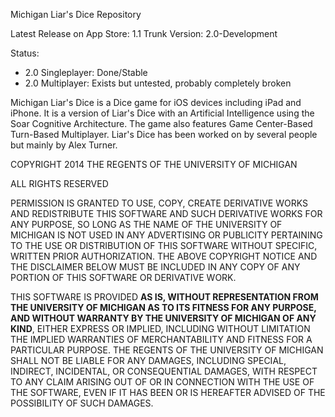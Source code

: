 Michigan Liar's Dice Repository

Latest Release on App Store: 1.1
Trunk Version: 2.0-Development

Status:

- 2.0 Singleplayer: Done/Stable
- 2.0 Multiplayer: Exists but untested, probably completely broken

Michigan Liar's Dice is a Dice game for iOS devices including iPad and iPhone. It is a version of Liar's Dice with an Artificial Intelligence using the Soar Cognitive Architecture.  The game also features Game Center-Based Turn-Based Multiplayer.  Liar's Dice has been worked on by several people but mainly by Alex Turner.

COPYRIGHT 2014 THE REGENTS OF THE UNIVERSITY OF MICHIGAN

ALL RIGHTS RESERVED

PERMISSION IS GRANTED TO USE, COPY, CREATE DERIVATIVE WORKS AND REDISTRIBUTE THIS SOFTWARE AND SUCH DERIVATIVE WORKS FOR ANY PURPOSE, SO LONG AS THE NAME OF THE UNIVERSITY OF MICHIGAN IS NOT USED IN ANY ADVERTISING OR PUBLICITY PERTAINING TO THE USE OR DISTRIBUTION OF THIS SOFTWARE WITHOUT SPECIFIC, WRITTEN PRIOR AUTHORIZATION. THE ABOVE COPYRIGHT NOTICE AND THE DISCLAIMER BELOW MUST BE INCLUDED IN ANY COPY OF ANY PORTION OF THIS SOFTWARE OR DERIVATIVE WORK.

THIS SOFTWARE IS PROVIDED **AS IS, WITHOUT REPRESENTATION FROM THE UNIVERSITY OF MICHIGAN AS TO ITS FITNESS FOR ANY PURPOSE, AND WITHOUT WARRANTY BY THE UNIVERSITY OF MICHIGAN OF ANY KIND**, EITHER EXPRESS OR IMPLIED, INCLUDING WITHOUT LIMITATION THE IMPLIED WARRANTIES OF MERCHANTABILITY AND FITNESS FOR A PARTICULAR PURPOSE. THE REGENTS OF THE UNIVERSITY OF MICHIGAN SHALL NOT BE LIABLE FOR ANY DAMAGES, INCLUDING SPECIAL, INDIRECT, INCIDENTAL, OR CONSEQUENTIAL DAMAGES, WITH RESPECT TO ANY CLAIM ARISING OUT OF OR IN CONNECTION WITH THE USE OF THE SOFTWARE, EVEN IF IT HAS BEEN OR IS HEREAFTER ADVISED OF THE POSSIBILITY OF SUCH DAMAGES.